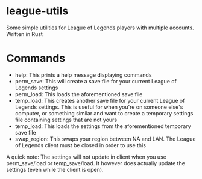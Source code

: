 # league-utils
Some simple utilities for League of Legends players with multiple accounts. Written in Rust

# Commands

* help: This prints a help message displaying commands
* perm_save: This will create a save file for your current League of Legends settings
* perm_load: This loads the aforementioned save file
* temp_load: This creates another save file for your current League of Legends settings. This is useful for when you're on someone else's computer, or something similar and want to create a temporary settings file containing settings that are not yours
* temp_load: This loads the settings from the aforementioned temporary save file
* swap_region: This swaps your region between NA and LAN. The League of Legends client must be closed in order to use this

A quick note: The settings will not update in client when you use perm_save/load or temp_save/load. It however does actually update the settings (even while the client is open).